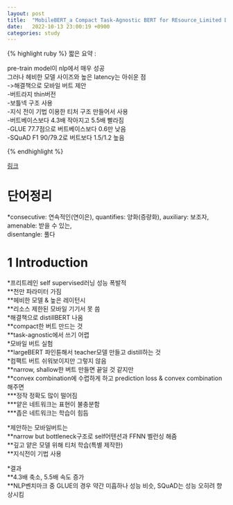 ```yaml
---
layout: post
title:  "MobileBERT_a Compact Task-Agnostic BERT for REsource_Limited Devices"
date:   2022-10-13 23:00:19 +0900
categories: study
---
```






{% highlight ruby %}
짧은 요약 :  

pre-train model이 nlp에서 매우 성공  
그러나 헤비한 모델 사이즈와 높은 latency는 아쉬운 점  
->해결책으로 모바일 버트 제안  
-버트라지 thin버전  
-보틀넥 구조 사용  
-지식 전이 기법 이용한 티처 구조 만들어서 사용  
-버트베이스보다 4.3배 작아지고 5.5배 빨라짐  
-GLUE 77.7점으로 버트베이스보다 0.6만 낮음  
-SQuAD F1 90/79.2로 버트보다 1.5/1.2 높음  

{% endhighlight %}


[링크](https://drive.google.com/drive/folders/1ztQKESAp8HbBBCRgYTgs_7VbM21V-m6W?usp=sharing)


# 단어정리  
*consecutive: 연속적인(연이은), quantifies: 양화(증량화), auxiliary: 보조자, amenable: 받을 수 있는,  
disentangle: 풀다  


# 1 Introduction  
*프리트레인 self supervised러닝 성능 폭발적  
**천만 파라미터 가짐  
**헤비한 모델 & 높은 레이턴시  
**리소스 제한된 모바일 기기서 못 씀  
*해결책으로 distillBERT 나옴  
**compact한 버트 만드는 것  
**task-agnostic에서 쓰기 어렵  
*모바일 버트 실험  
**largeBERT 파인튠해서 teacher모델 만들고 distill하는 것  
*컴팩트 버트 쉬워보이지만 그렇지 않음  
**narrow, shallow한 버트 만들면 끝일 것 같지만  
**convex combination에 수렵하게 하고 prediction loss & convex combination 해주면  
***정작 정확도 많이 떨어짐  
***얕은 네트워크는 표현이 불충분함  
***좁은 네트워크는 학습이 힘듬  


*제안하는 모바일버트는  
**narrow but bottleneck구조로 self어텐션과 FFNN 벨런싱 해줌  
**깊고 얕은 모델 위해 티처 학습(특별 제작한)  
**지식전이 기법 사용  


*결과  
**4.3배 축소, 5.5배 속도 증가  
**NLP벤치마크 중 GLUE의 경우 약간 미흡하나 성능 비슷, SQuAD는 성능 오히려 향상시킴  